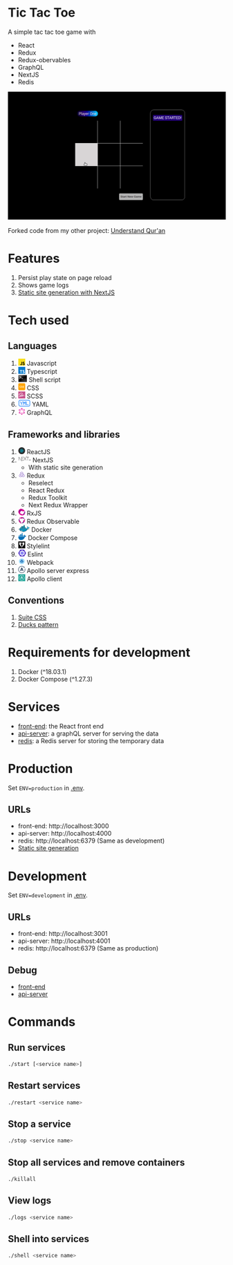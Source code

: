 # Tic Tac Toe

A simple tac tac toe game with
- React
- Redux
- Redux-obervables
- GraphQL
- NextJS
- Redis

<img src="tic_tac_toe.gif" width="600"/>

Forked code from my other project: [Understand Qur'an](https://github.com/rosesonfire/understand-quran)

# Features

1. Persist play state on page reload
1. Shows game logs
1. [Static site generation with NextJS](front-end/README.md#static-site-generation)

# Tech used

## Languages

1. <img src="icons/javascript.svg" height="16"/> Javascript
1. <img src="icons/typescript.svg" height="16"/> Typescript
1. <img src="icons/shellscript.png" height="16"/> Shell script
1. <img src="icons/css.png" height="16"/> CSS
1. <img src="icons/sass.png" height="16"/> SCSS
1. <img src="icons/yml.png" height="16"/> YAML
1. <img src="icons/graph_ql.png" height="16"/> GraphQL

## Frameworks and libraries
1. <img src="icons/react.png" height="16"/> ReactJS
1. <img src="icons/nextjs.jpeg" height="16"/> NextJS
    - With static site generation
1. <img src="icons/redux.svg" height="16"/> Redux
    - Reselect
    - React Redux
    - Redux Toolkit
    - Next Redux Wrapper
1. <img src="icons/rxjs.png" height="16"/> RxJS
1. <img src="icons/redux_observable.gif" height="16"/> Redux Observable
1. <img src="icons/docker.jpeg" height="16"/> Docker
1. <img src="icons/docker_compose.png" height="16"/> Docker Compose
1. <img src="icons/stylelint.png" height="16"/> Stylelint
1. <img src="icons/eslint.png" height="16"/> Eslint
1. <img src="icons/webpack.png" height="16"/> Webpack
1. <img src="icons/apollo_server.svg" height="16"/> Apollo server express
1. <img src="icons/apollo_client.jpg" height="16"/> Apollo client

## Conventions
1. [Suite CSS](https://suitcss.github.io/)
1. [Ducks pattern](https://github.com/erikras/ducks-modular-redux)

# Requirements for development

1. Docker (^18.03.1)
1. Docker Compose (^1.27.3)

# Services

- [front-end](front-end/README.md): the React front end
- [api-server](api-server/README.md): a graphQL server for serving the data
- [redis](redis/README.md): a Redis server for storing the temporary data

# Production

Set `ENV=production` in [.env](.env).

## URLs

- front-end: http://localhost:3000
- api-server: http://localhost:4000
- redis: http://localhost:6379 (Same as development)
- [Static site generation](front-end/README.md#static-site-generation)

# Development

Set `ENV=development` in [.env](.env).

## URLs

- front-end: http://localhost:3001
- api-server: http://localhost:4001
- redis: http://localhost:6379 (Same as production)

## Debug

- [front-end](front-end/README.md#debug)
- [api-server](api-server/README.md#debug)

# Commands

## Run services

```bash
./start [<service name>]
```

## Restart services

```bash
./restart <service name>
```

## Stop a service

```bash
./stop <service name>
```

## Stop all services and remove containers

```bash
./killall
```

## View logs

```bash
./logs <service name>
```

## Shell into services

```bash
./shell <service name>
```
